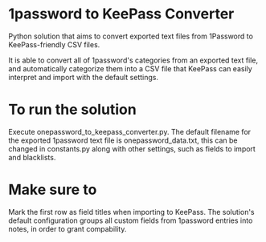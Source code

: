 # 1password to KeePass Converter
Python solution that aims to convert exported text files from 1Password to KeePass-friendly CSV files.

It is able to convert all of 1password's categories from an exported text file, and automatically categorize them into a CSV file that KeePass can easily interpret and import with the default settings.

# To run the solution
Execute onepassword_to_keepass_converter.py. The default filename for the exported 1password text file is onepassword_data.txt, this can be changed in constants.py along with other settings, such as fields to import and blacklists.

# Make sure to 
Mark the first row as field titles when importing to KeePass. The solution's default configuration groups all custom fields from 1password entries into notes, in order to grant compability.
